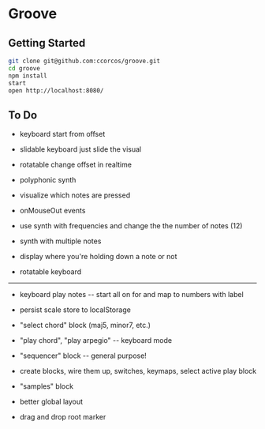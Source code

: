 # Groove

## Getting Started

```sh
git clone git@github.com:ccorcos/groove.git
cd groove
npm install
start
open http://localhost:8080/
```

## To Do

- keyboard start from offset
- slidable keyboard just slide the visual
- rotatable change offset in realtime

- polyphonic synth
- visualize which notes are pressed
- onMouseOut events
- use synth with frequencies and change the the number of notes (12)

- synth with multiple notes
- display where you're holding down a note or not
- rotatable keyboard


---

- keyboard play notes -- start all on for and map to numbers with label
- persist scale store to localStorage
- "select chord" block (maj5, minor7, etc.)
- "play chord", "play arpegio" -- keyboard mode
- "sequencer" block -- general purpose!

- create blocks, wire them up, switches, keymaps, select active play block

- "samples" block
- better global layout
- drag and drop root marker
